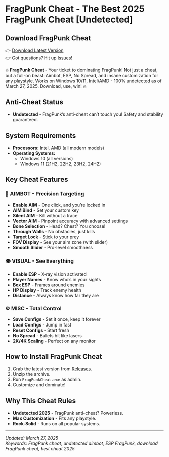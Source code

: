 # FragPunk Cheat - The Best 2025 FragPunk Cheat [Undetected]

## Download FragPunk Cheat
👉 [Download Latest Version](https://github.com/YourUsername/FragPunk-Cheat/releases)  
👉 Got questions? Hit up [Issues](https://github.com/YourUsername/FragPunk-Cheat/issues)!

🔥 **FragPunk Cheat** - Your ticket to dominating FragPunk! Not just a cheat, but a full-on beast: Aimbot, ESP, No Spread, and insane customization for any playstyle. Works on Windows 10/11, Intel/AMD - 100% undetected as of March 27, 2025. Download, use, win! 🔥

## Anti-Cheat Status
- **Undetected** - FragPunk’s anti-cheat can’t touch you! Safety and stability guaranteed.

## System Requirements
- **Processors:** Intel, AMD (all modern models)
- **Operating Systems:** 
  - Windows 10 (all versions)
  - Windows 11 (21H2, 22H2, 23H2, 24H2)

## Key Cheat Features

### 🎯 AIMBOT - Precision Targeting
- **Enable AIM** - One click, and you’re locked in
- **AIM Bind** - Set your custom key
- **Silent AIM** - Kill without a trace
- **Vector AIM** - Pinpoint accuracy with advanced settings
- **Bone Selection** - Head? Chest? You choose!
- **Through Walls** - No obstacles, just kills
- **Target Lock** - Stick to your prey
- **FOV Display** - See your aim zone (with slider)
- **Smooth Slider** - Pro-level smoothness

### 👁️ VISUAL - See Everything
- **Enable ESP** - X-ray vision activated
- **Player Names** - Know who’s in your sights
- **Box ESP** - Frames around enemies
- **HP Display** - Track enemy health
- **Distance** - Always know how far they are

### ⚙️ MISC - Total Control
- **Save Configs** - Set it once, keep it forever
- **Load Configs** - Jump in fast
- **Reset Configs** - Start fresh
- **No Spread** - Bullets hit like lasers
- **2K/4K Scaling** - Perfect on any monitor

## How to Install FragPunk Cheat
1. Grab the latest version from [Releases](https://github.com/YourUsername/FragPunk-Cheat/releases).
2. Unzip the archive.
3. Run `FragPunkCheat.exe` as admin.
4. Customize and dominate!

## Why This Cheat Rules
- **Undetected 2025** - FragPunk anti-cheat? Powerless.
- **Max Customization** - Fits any playstyle.
- **Rock-Solid** - Runs on all popular systems.

---
*Updated: March 27, 2025*  
*Keywords: FragPunk cheat, undetected aimbot, ESP FragPunk, download FragPunk cheat, best cheat 2025*
